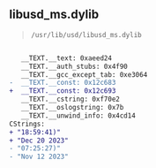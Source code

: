 ## libusd_ms.dylib

> `/usr/lib/usd/libusd_ms.dylib`

```diff

   __TEXT.__text: 0xaeed24
   __TEXT.__auth_stubs: 0x4f90
   __TEXT.__gcc_except_tab: 0xe3064
-  __TEXT.__const: 0x12c683
+  __TEXT.__const: 0x12c693
   __TEXT.__cstring: 0xf70e2
   __TEXT.__oslogstring: 0x7b
   __TEXT.__unwind_info: 0x4cd14
CStrings:
+ "18:59:41)"
+ "Dec 20 2023"
- "07:25:27)"
- "Nov 12 2023"

```
